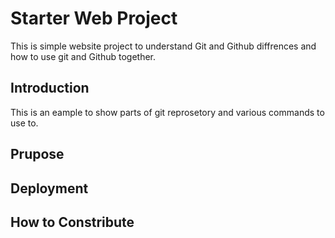 # Starter Web Project

This is simple website project to understand Git and Github diffrences and how to use git and Github together.

## Introduction

This is an eample to show parts of git reprosetory and various commands to use to.

## Prupose


## Deployment

## How to Constribute
